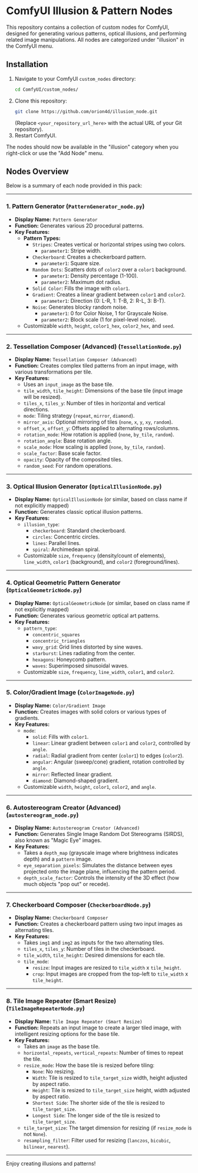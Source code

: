 # ComfyUI Illusion & Pattern Nodes

This repository contains a collection of custom nodes for ComfyUI, designed for generating various patterns, optical illusions, and performing related image manipulations. All nodes are categorized under "illusion" in the ComfyUI menu.

## Installation

1.  Navigate to your ComfyUI `custom_nodes` directory:
    ```bash
    cd ComfyUI/custom_nodes/
    ```
2.  Clone this repository:
    ```bash
    git clone https://github.com/orion4d/illusion_node.git
    ```
    (Replace `<your_repository_url_here>` with the actual URL of your Git repository).
3.  Restart ComfyUI.

The nodes should now be available in the "illusion" category when you right-click or use the "Add Node" menu.

## Nodes Overview

Below is a summary of each node provided in this pack:

---

### 1. Pattern Generator (`PatternGenerator_node.py`)

*   **Display Name:** `Pattern Generator`
*   **Function:** Generates various 2D procedural patterns.
*   **Key Features:**
    *   **Pattern Types:**
        *   `Stripes`: Creates vertical or horizontal stripes using two colors.
            *   `parameter1`: Stripe width.
        *   `Checkerboard`: Creates a checkerboard pattern.
            *   `parameter1`: Square size.
        *   `Random Dots`: Scatters dots of `color2` over a `color1` background.
            *   `parameter1`: Density percentage (1-100).
            *   `parameter2`: Maximum dot radius.
        *   `Solid Color`: Fills the image with `color1`.
        *   `Gradient`: Creates a linear gradient between `color1` and `color2`.
            *   `parameter1`: Direction (0: L-R, 1: T-B, 2: R-L, 3: B-T).
        *   `Noise`: Generates blocky random noise.
            *   `parameter1`: 0 for Color Noise, 1 for Grayscale Noise.
            *   `parameter2`: Block scale (1 for pixel-level noise).
    *   Customizable `width`, `height`, `color1_hex`, `color2_hex`, and `seed`.

---

### 2. Tessellation Composer (Advanced) (`TessellationNode.py`)

*   **Display Name:** `Tessellation Composer (Advanced)`
*   **Function:** Creates complex tiled patterns from an input image, with various transformations per tile.
*   **Key Features:**
    *   Uses an `input_image` as the base tile.
    *   `tile_width`, `tile_height`: Dimensions of the base tile (input image will be resized).
    *   `tiles_x`, `tiles_y`: Number of tiles in horizontal and vertical directions.
    *   `mode`: Tiling strategy (`repeat`, `mirror`, `diamond`).
    *   `mirror_axis`: Optional mirroring of tiles (`none`, `x`, `y`, `xy`, `random`).
    *   `offset_x`, `offset_y`: Offsets applied to alternating rows/columns.
    *   `rotation_mode`: How rotation is applied (`none`, `by_tile`, `random`).
    *   `rotation_angle`: Base rotation angle.
    *   `scale_mode`: How scaling is applied (`none`, `by_tile`, `random`).
    *   `scale_factor`: Base scale factor.
    *   `opacity`: Opacity of the composited tiles.
    *   `random_seed`: For random operations.

---

### 3. Optical Illusion Generator (`OpticalIllusionNode.py`)

*   **Display Name:** `OpticalIllusionNode` (or similar, based on class name if not explicitly mapped)
*   **Function:** Generates classic optical illusion patterns.
*   **Key Features:**
    *   `illusion_type`:
        *   `checkerboard`: Standard checkerboard.
        *   `circles`: Concentric circles.
        *   `lines`: Parallel lines.
        *   `spiral`: Archimedean spiral.
    *   Customizable `size`, `frequency` (density/count of elements), `line_width`, `color1` (background), and `color2` (foreground/lines).

---

### 4. Optical Geometric Pattern Generator (`OpticalGeometricNode.py`)

*   **Display Name:** `OpticalGeometricNode` (or similar, based on class name if not explicitly mapped)
*   **Function:** Generates various geometric optical art patterns.
*   **Key Features:**
    *   `pattern_type`:
        *   `concentric_squares`
        *   `concentric_triangles`
        *   `wavy_grid`: Grid lines distorted by sine waves.
        *   `starburst`: Lines radiating from the center.
        *   `hexagons`: Honeycomb pattern.
        *   `waves`: Superimposed sinusoidal waves.
    *   Customizable `size`, `frequency`, `line_width`, `color1`, and `color2`.

---

### 5. Color/Gradient Image (`ColorImageNode.py`)

*   **Display Name:** `Color/Gradient Image`
*   **Function:** Creates images with solid colors or various types of gradients.
*   **Key Features:**
    *   `mode`:
        *   `solid`: Fills with `color1`.
        *   `linear`: Linear gradient between `color1` and `color2`, controlled by `angle`.
        *   `radial`: Radial gradient from center (`color1`) to edges (`color2`).
        *   `angular`: Angular (sweep/cone) gradient, rotation controlled by `angle`.
        *   `mirror`: Reflected linear gradient.
        *   `diamond`: Diamond-shaped gradient.
    *   Customizable `width`, `height`, `color1`, `color2`, and `angle`.

---

### 6. Autostereogram Creator (Advanced) (`autostereogram_node.py`)

*   **Display Name:** `Autostereogram Creator (Advanced)`
*   **Function:** Generates Single Image Random Dot Stereograms (SIRDS), also known as "Magic Eye" images.
*   **Key Features:**
    *   Takes a `depth_map` (grayscale image where brightness indicates depth) and a `pattern` image.
    *   `eye_separation_pixels`: Simulates the distance between eyes projected onto the image plane, influencing the pattern period.
    *   `depth_scale_factor`: Controls the intensity of the 3D effect (how much objects "pop out" or recede).

---

### 7. Checkerboard Composer (`CheckerboardNode.py`)

*   **Display Name:** `Checkerboard Composer`
*   **Function:** Creates a checkerboard pattern using two input images as alternating tiles.
*   **Key Features:**
    *   Takes `img1` and `img2` as inputs for the two alternating tiles.
    *   `tiles_x`, `tiles_y`: Number of tiles in the checkerboard.
    *   `tile_width`, `tile_height`: Desired dimensions for each tile.
    *   `tile_mode`:
        *   `resize`: Input images are resized to `tile_width` x `tile_height`.
        *   `crop`: Input images are cropped from the top-left to `tile_width` x `tile_height`.

---

### 8. Tile Image Repeater (Smart Resize) (`TileImageRepeaterNode.py`)

*   **Display Name:** `Tile Image Repeater (Smart Resize)`
*   **Function:** Repeats an input image to create a larger tiled image, with intelligent resizing options for the base tile.
*   **Key Features:**
    *   Takes an `image` as the base tile.
    *   `horizontal_repeats`, `vertical_repeats`: Number of times to repeat the tile.
    *   `resize_mode`: How the base tile is resized before tiling:
        *   `None`: No resizing.
        *   `Width`: Tile is resized to `tile_target_size` width, height adjusted by aspect ratio.
        *   `Height`: Tile is resized to `tile_target_size` height, width adjusted by aspect ratio.
        *   `Shortest Side`: The shorter side of the tile is resized to `tile_target_size`.
        *   `Longest Side`: The longer side of the tile is resized to `tile_target_size`.
    *   `tile_target_size`: The target dimension for resizing (if `resize_mode` is not `None`).
    *   `resampling_filter`: Filter used for resizing (`lanczos`, `bicubic`, `bilinear`, `nearest`).

---

Enjoy creating illusions and patterns!
